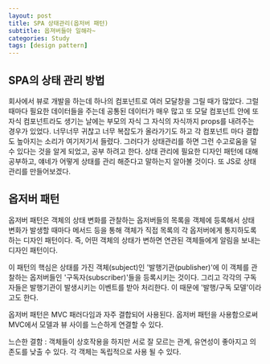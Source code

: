 ```yaml
---
layout: post
title: SPA 상태관리(옵저버 패턴)
subtitle: 옵져버들아 일해라~
categories: Study
tags: [design pattern]
---
```


## SPA의 상태 관리 방법

회사에서 뷰로 개발을 하는데 하나의 컴포넌트로 여러 모달창을 그릴 때가 많았다. 그럴 때마다 필요한 데이터들을 주는데 공통된 데이터가 매우 많고 또 모달 컴포넌트 안에 또 자식 컴포넌트라도 생기는 날에는 부모의 자식 그 자식의 자식까지 props를 내려주는 경우가 있었다. 너무너무 귀찮고 너무 복잡도가 올라가기도 하고 각 컴포넌트 마다 결합도 높아지는 소리가 여기저기서 들렸다. 그러다가 상태관리를 하면 그런 수고로움을 덜 수 있다는 것을 알게 되었고, 공부 하려고 한다.
상태 관리에 필요한 디자인 패턴에 대해 공부하고, 얘네가 어떻게 상태를 관리 해준다고 말하는지 알아볼 것이다. 또 JS로 상태관리를 만들어보겠다.

## 옵저버 패턴

옵저버 패턴은 객체의 상태 변화를 관찰하는 옵저버들의 목록을 객체에 등록해서 상태 변화가 발생할 때마다 메서드 등을 통해 객체가 직접 목록의 각 옵저버에게 통지하도록 하는 디자인 패턴이다. 즉, 어떤 객체의 상태가 변하면 연관된 객체들에게 알림을 보내는 디자인 패턴이다.

이 패턴의 핵심은 상태를 가진 객체(subject)인 '발행기관(publisher)'에 이 객체를 관찰하는 옵저버들인 '구독자(subscriber)'들을 등록시키는 것이다. 그리고 각각의 구독자들은 발행기관이 발생시키는 이벤트를 받아 처리한다. 이 때문에 '발행/구독 모델'이라고도 한다.

옵저버 패턴은 MVC 패러다임과 자주 결합되어 사용된다. 옵저버 패턴을 사용함으로써 MVC에서 모델과 뷰 사이를 느슨하게 연결할 수 있다.

느슨한 결함 : 객체들이 상호작용을 하지만 서로 잘 모르는 관계, 유연성이 좋아지고 의존도를 낮출 수 있다. 각 객체는 독립적으로 사용 될 수 있다.
